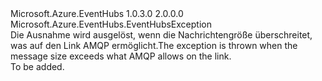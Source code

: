 <Type Name="MessageSizeExceededException" FullName="Microsoft.Azure.EventHubs.MessageSizeExceededException">
  <TypeSignature Language="C#" Value="public sealed class MessageSizeExceededException : Microsoft.Azure.EventHubs.EventHubsException" />
  <TypeSignature Language="ILAsm" Value=".class public auto ansi sealed beforefieldinit MessageSizeExceededException extends Microsoft.Azure.EventHubs.EventHubsException" />
  <TypeSignature Language="DocId" Value="T:Microsoft.Azure.EventHubs.MessageSizeExceededException" />
  <TypeSignature Language="VB.NET" Value="Public NotInheritable Class MessageSizeExceededException&#xA;Inherits EventHubsException" />
  <TypeSignature Language="F#" Value="type MessageSizeExceededException = class&#xA;    inherit EventHubsException" />
  <AssemblyInfo>
    <AssemblyName>Microsoft.Azure.EventHubs</AssemblyName>
    <AssemblyVersion>1.0.3.0</AssemblyVersion>
    <AssemblyVersion>2.0.0.0</AssemblyVersion>
  </AssemblyInfo>
  <Base>
    <BaseTypeName>Microsoft.Azure.EventHubs.EventHubsException</BaseTypeName>
  </Base>
  <Interfaces />
  <Docs>
    <summary>
            <span data-ttu-id="ea580-101">Die Ausnahme wird ausgelöst, wenn die Nachrichtengröße überschreitet, was auf den Link AMQP ermöglicht.</span><span class="sxs-lookup"><span data-stu-id="ea580-101">The exception is thrown when the message size exceeds what AMQP allows on the link.</span></span>
            </summary>
    <remarks>To be added.</remarks>
  </Docs>
  <Members />
</Type>